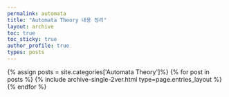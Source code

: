 ```yaml
---
permalink: automata
title: "Automata Theory 내용 정리"
layout: archive
toc: true
toc_sticky: true
author_profile: true
types: posts
---
```


{% assign posts = site.categories['Automata Theory']%}
{% for post in posts %}
  {% include archive-single-2ver.html type=page.entries_layout %}
{% endfor %}
